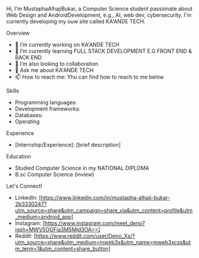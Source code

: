 
Hi, I'm MustaphaAlhajiBukar, a Computer Science student passionate about Web Design and AndroidDevelopment, e.g., AI, web dev, cybersecurity. I'm currently developing my ouw site called KA'ANDE TECH.

Overview
- 🔭 I’m currently working on KA'ANDE TECH
- 🌱 I’m currently learning FULL STACK DEVELOPMENT E.G FRONT END & BACK END
- 👯 I’m also looking to collaboration
- 💬 Ask me about KA'ANDE TECH
- 📫 How to reach me: Yhu can find how to reach to me below 

Skills
- Programming languages: 
- Development frameworks:
- Databases: 
- Operating 

Experience
- [Internship/Experience]: [brief description]

Education
- Studied Computer Science in my NATIONAL DIPLOMA
- B.sc Computer Science (inview)

Let's Connect!
- LinkedIn: [https://www.linkedin.com/in/mustapha-alhaji-bukar-2b3330247?utm_source=share&utm_campaign=share_via&utm_content=profile&utm_medium=android_app]
- Instagram: [https://www.instagram.com/meet_deno?igsh=MWV5OGFja3M5Mjd3OA==]
- Reddit: [https://www.reddit.com/user/Deno_Xs/?utm_source=share&utm_medium=mweb3x&utm_name=mweb3xcss&utm_term=1&utm_content=share_button]
